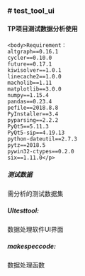 <h3># test_tool_ui</h3>
<h4>TP项目测试数据分析使用</h4>

    <body>Requirement：
    altgraph==0.16.1
    cycler==0.10.0
    future==0.17.1
    kiwisolver==1.0.1
    linecache2==1.0.0
    macholib==1.11
    matplotlib==3.0.0
    numpy==1.15.4
    pandas==0.23.4
    pefile==2018.8.8
    PyInstaller==3.4
    pyparsing==2.2.2
    PyQt5==5.11.3
    PyQt5-sip==4.19.13
    python-dateutil==2.7.3
    pytz==2018.5
    pywin32-ctypes==0.2.0
    six==1.11.0</p>
<h5> 测试数据</h5>
    需分析的测试数据集
<h5>UItesttool:</h5>
    数据处理软件UI界面
<h5> makespeccode:</h5>
    数据处理函数
</body>  
  
